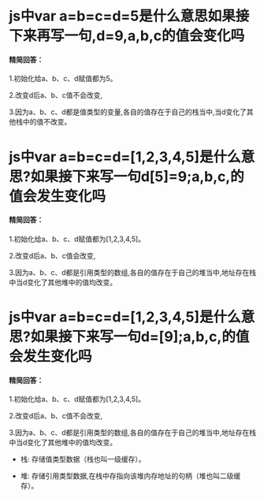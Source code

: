 # js中var a=b=c=d=5是什么意思如果接下来再写一句,d=9,a,b,c的值会变化吗

#### 精简回答：

1.初始化给a、b、c、d赋值都为5。

2.改变d后a、b、c值不会改变,

3.因为a、b、c、d都是值类型的变量,各自的值存在于自己的栈当中,当d变化了其他栈中的值不改变。


# js中var a=b=c=d=[1,2,3,4,5]是什么意思?如果接下来写一句d[5]=9;a,b,c,的值会发生变化吗

#### 精简回答：

1.初始化给a、b、c、d赋值都为[1,2,3,4,5]。

2.改变d后a、b、c值会改变,

3.因为a、b、c、d都是引用类型的数组,各自的值存在于自己的堆当中,地址存在栈中当d变化了其他堆中的值均改变。

# js中var a=b=c=d=[1,2,3,4,5]是什么意思?如果接下来写一句d=[9];a,b,c,的值会发生变化吗

#### 精简回答：

1.初始化给a、b、c、d赋值都为[1,2,3,4,5]。

2.改变d后a、b、c值不会改变,

3.因为a、b、c、d都是引用类型的数组,各自的值存在于自己的堆当中,地址存在栈中当d变化了其他堆中的值均改变。

- 栈: 存储值类型数据（栈也叫一级缓存）。

- 堆: 存储引用类型数据,在栈中存指向该堆内存地址的句柄（堆也叫二级缓存）。
